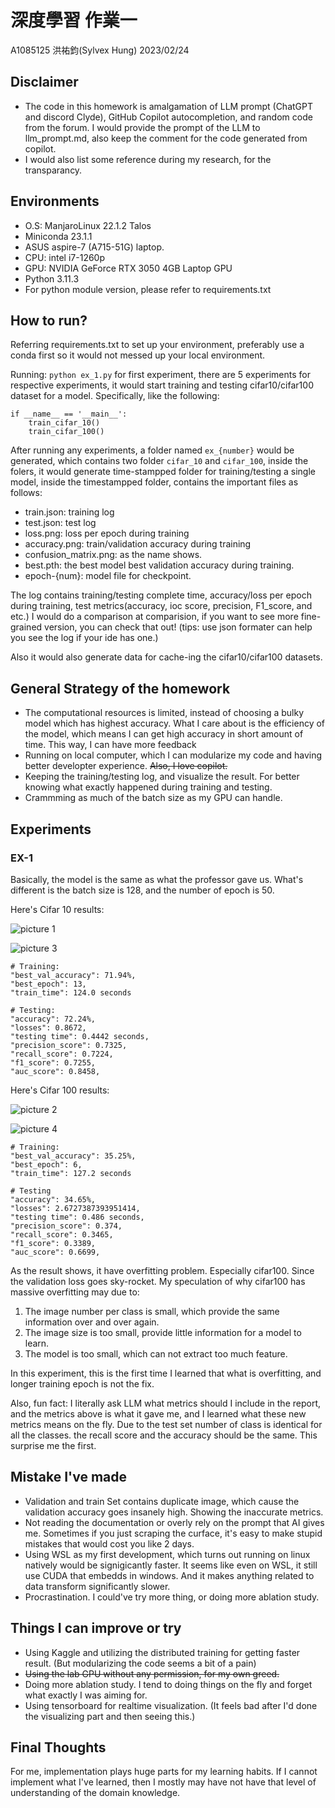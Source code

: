 # 深度學習 作業一
A1085125 洪祐鈞(Sylvex Hung) 2023/02/24

## Disclaimer

- The code in this homework is amalgamation of LLM prompt (ChatGPT and discord Clyde), GitHub Copilot autocompletion, and random code from the forum. I would provide the prompt of the LLM to llm_prompt.md, also keep the comment for the code generated from copilot.
- I would also list some reference during my research, for the transparancy.

## Environments

- O.S: ManjaroLinux 22.1.2 Talos
- Miniconda 23.1.1
- ASUS aspire-7 (A715-51G) laptop.
- CPU: intel i7-1260p
- GPU: NVIDIA GeForce RTX 3050 4GB Laptop GPU
- Python 3.11.3
- For python module version, please refer to requirements.txt

## How to run?

Referring requirements.txt to set up your environment, preferably use a conda first so it would not messed up your local environment.

Running: ```python ex_1.py``` for first experiment, there are 5 experiments for respective experiments, it would start training and testing cifar10/cifar100 dataset for a model. Specifically, like the following:
```
if __name__ == '__main__':
    train_cifar_10()
    train_cifar_100()
```
After running any experiments, a folder named ```ex_{number}``` would be generated, which contains two folder ```cifar_10``` and ```cifar_100```, inside the folers, it would generate time-stampped folder for training/testing a single model, inside the timestampped folder, contains the important files as follows:

- train.json: training log
- test.json: test log
- loss.png: loss per epoch during training
- accuracy.png: train/validation accuracy during training
- confusion_matrix.png: as the name shows.
- best.pth: the best model best validation accuracy during training.
- epoch-{num}: model file for checkpoint.

The log contains training/testing complete time, accuracy/loss per epoch during training, test metrics(accuracy, ioc score, precision, F1_score, and etc.) I would do a comparison at comparision, if you want to see more fine-grained version, you can check that out!
(tips: use json formater can help you see the log if your ide has one.)

Also it would also generate data for cache-ing the cifar10/cifar100 datasets.

## General Strategy of the homework

- The computational resources is limited, instead of choosing a bulky model which has highest accuracy. What I care about is the efficiency of the model, which means I can get high accuracy in short amount of time. This way, I can have more feedback 
- Running on local computer, which I can modularize my code and having better developter experience. ~~Also, I love copilot.~~
- Keeping the training/testing log, and visualize the result. For better knowing what exactly happened during training and testing.
- Crammming as much of the batch size as my GPU can handle.

## Experiments

### EX-1

Basically, the model is the same as what the professor gave us. What's different is the batch size is 128, and the number of epoch is 50.

Here's Cifar 10 results:

![picture 1](images/f7e0e16dc1ab278656134d68fd2effb041c36c9fce0edb3edde1b2db41172b37.png)

![picture 3](images/9f53b04cf881a022f7cacc68c229290a2a6cabf480491171124c745e546b7d0e.png)

```
# Training:
"best_val_accuracy": 71.94%,
"best_epoch": 13,
"train_time": 124.0 seconds
```

```
# Testing:
"accuracy": 72.24%,
"losses": 0.8672,
"testing time": 0.4442 seconds,
"precision_score": 0.7325,
"recall_score": 0.7224,
"f1_score": 0.7255,
"auc_score": 0.8458,
```

Here's Cifar 100 results:

![picture 2](images/7ef38fea291b1cc8ffd9f9db29f19d7ba64136c19b7ea1f8468396e13ecfe4c7.png)

![picture 4](images/d6170958a214e01c99cd268ab2368f73a7410bf38dd5d8d45f70dcb0f24ea595.png)

```
# Training: 
"best_val_accuracy": 35.25%,
"best_epoch": 6,
"train_time": 127.2 seconds
```

```
# Testing
"accuracy": 34.65%, 
"losses": 2.6727387393951414,
"testing time": 0.486 seconds,
"precision_score": 0.374,
"recall_score": 0.3465,
"f1_score": 0.3389,
"auc_score": 0.6699,
```

As the result shows, it have overfitting problem. Especially cifar100. Since the validation loss goes sky-rocket. My speculation of why cifar100 has massive overfitting may due to:

1. The image number per class is small, which provide the same information over and over again.
2. The image size is too small, provide little information for a model to learn.
3. The model is too small, which can not extract too much feature.

In this experiment, this is the first time I learned that what is overfitting, and longer training epoch is not the fix.

Also, fun fact: I literally ask LLM what metrics should I include in the report, and the metrics above is what it gave me, and I learned what these new metrics means on the fly. Due to the test set number of class is identical for all the classes. the recall score and the accuracy should be the same. This surprise me the first.

## Mistake I've made

- Validation and train Set contains duplicate image, which cause the validation accuracy goes insanely high. Showing the inaccurate metrics.
- Not reading the documentation or overly rely on the prompt that AI gives me. Sometimes if you just scraping the curface, it's easy to make stupid mistakes that would cost you like 2 days.
- Using WSL as my first development, which turns out running on linux natively would be signigicantly faster. It seems like even on WSL, it still use CUDA that embedds in windows. And it makes anything related to data transform significantly slower.
- Procrastination. I could've try more thing, or doing more ablation study.

## Things I can improve or try

- Using Kaggle and utilizing the distributed training for getting faster result. (But modularizing the code seems a bit of a pain)
- ~~Using the lab GPU without any permission, for my own greed.~~
- Doing more ablation study. I tend to doing things on the fly and forget what exactly I was aiming for.
- Using tensorboard for realtime visualization. (It feels bad after I'd done the visualizing part and then seeing this.)

## Final Thoughts

For me, implementation plays huge parts for my learning habits. If I cannot implement what I've learned, then I mostly may have not have that level of understanding of the domain knowledge.

